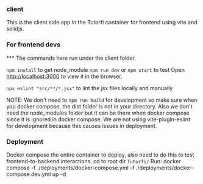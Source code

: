 ### client
This is the client side app in the Tutorfi container for frontend using vite and solidjs.

### For frontend devs
*** The commands here run under the client folder.

`npm install` to get node_module
`npm run dev` or `npm start` to test
Open [http://localhost:3000](http://localhost:3000) to view it in the browser.

`npx eslint "src/**/*.jsx"` to lint the jsx files locally and manually

NOTE:
We don't need to `npm run build` for development so make sure when you docker compose, the dist folder is not in your directory.
Also we don't need the node_modules folder but it can be there when docker compose since it is ignored in docker compose.
We are not using vite-plugin-eslint for development because this causes issues in deployment.

### Deployment
Docker compose the entire container to deploy, also need to do this to test frontend-to-backend interactions.
cd to root dir `Tutorfi/`
Run: 
docker compose -f ./deployments/docker-compose.yml -f ./deployments/docker-compose.dev.yml up -d